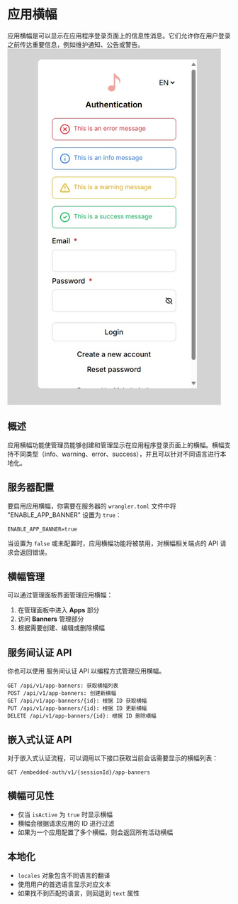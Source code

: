 # 应用横幅

应用横幅是可以显示在应用程序登录页面上的信息性消息。它们允许你在用户登录之前传达重要信息，例如维护通知、公告或警告。  
![Banners](https://raw.githubusercontent.com/ValueMelody/melody-auth/main/docs/images/app_banners_sign_in_screen.jpg)

## 概述

应用横幅功能使管理员能够创建和管理显示在应用程序登录页面上的横幅。横幅支持不同类型（info、warning、error、success），并且可以针对不同语言进行本地化。

## 服务器配置

要启用应用横幅，你需要在服务器的 `wrangler.toml` 文件中将 "ENABLE_APP_BANNER" 设置为 `true`：

```
ENABLE_APP_BANNER=true
```

当设置为 `false` 或未配置时，应用横幅功能将被禁用，对横幅相关端点的 API 请求会返回错误。

## 横幅管理

可以通过管理面板界面管理应用横幅：

1. 在管理面板中进入 **Apps** 部分
2. 访问 **Banners** 管理部分
3. 根据需要创建、编辑或删除横幅

## 服务间认证 API

你也可以使用 服务间认证 API 以编程方式管理应用横幅。

```
GET /api/v1/app-banners: 获取横幅列表
POST /api/v1/app-banners: 创建新横幅
GET /api/v1/app-banners/{id}: 根据 ID 获取横幅
PUT /api/v1/app-banners/{id}: 根据 ID 更新横幅
DELETE /api/v1/app-banners/{id}: 根据 ID 删除横幅
```

## 嵌入式认证 API

对于嵌入式认证流程，可以调用以下接口获取当前会话需要显示的横幅列表：

```
GET /embedded-auth/v1/{sessionId}/app-banners
```

## 横幅可见性

- 仅当 `isActive` 为 `true` 时显示横幅
- 横幅会根据请求应用的 ID 进行过滤
- 如果为一个应用配置了多个横幅，则会返回所有活动横幅

## 本地化

- `locales` 对象包含不同语言的翻译
- 使用用户的首选语言显示对应文本
- 如果找不到匹配的语言，则回退到 `text` 属性

